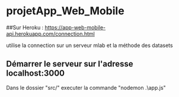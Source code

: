 # projetApp_Web_Mobile

##Sur Heroku : https://app-web-mobile-api.herokuapp.com/connection.html

utilise la connection sur un serveur mlab et la méthode des datasets

## Démarrer le serveur sur l'adresse localhost:3000
Dans le dossier "src/" executer la commande "nodemon .\app.js"
